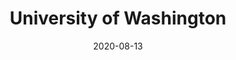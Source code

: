 ---
title: "University of Washington"
date: 2020-08-13
start_date: 2016-09-20
end_date: 2019-06-14
type: education
---